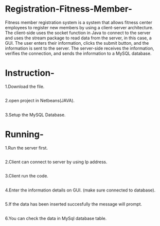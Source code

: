 # Registration-Fitness-Member-
Fitness member registration system is a system that allows fitness center employees to register new members by using a client-server architecture. The client-side uses the socket function in Java to connect to the server and uses the stream package to read data from the server, in this case, a GUI. The user enters their information, clicks the submit button, and the information is sent to the server. The server-side receives the information, verifies the connection, and sends the information to a MySQL database.
##
# Instruction-
 1.Download the file.
 ##
 2.open project in Netbeans(JAVA).
 ##
 3.Setup the MySQL Database.
 
# Running-
 1.Run the server first.
 ##
 2.Client can connect to server by using Ip address.
 ##
 3.Client run the code.
 ##
 4.Enter the information details on GUI. (make sure connected to database).
 ##
 5.If the data has been inserted succesfully the message will prompt.
 ##
 6.You can check the data in MySql database table.

 
